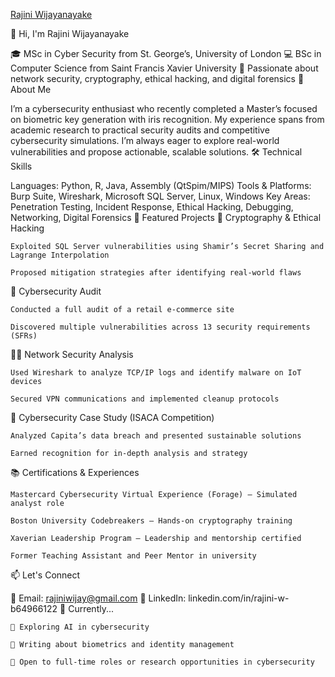 [Rajini Wijayanayake](https://github.com/user-attachments/assets/487fca1f-cbf3-422d-a3ab-bd0b504ec944)

👋 Hi, I'm Rajini Wijayanayake

🎓 MSc in Cyber Security from St. George’s, University of London
💻 BSc in Computer Science from Saint Francis Xavier University
🔐 Passionate about network security, cryptography, ethical hacking, and digital forensics
🧠 About Me

I’m a cybersecurity enthusiast who recently completed a Master’s focused on biometric key generation with iris recognition. My experience spans from academic research to practical security audits and competitive cybersecurity simulations. I’m always eager to explore real-world vulnerabilities and propose actionable, scalable solutions.
🛠️ Technical Skills

Languages: Python, R, Java, Assembly (QtSpim/MIPS)
Tools & Platforms: Burp Suite, Wireshark, Microsoft SQL Server, Linux, Windows
Key Areas: Penetration Testing, Incident Response, Ethical Hacking, Debugging, Networking, Digital Forensics
📂 Featured Projects
🔐 Cryptography & Ethical Hacking

    Exploited SQL Server vulnerabilities using Shamir’s Secret Sharing and Lagrange Interpolation

    Proposed mitigation strategies after identifying real-world flaws

🧪 Cybersecurity Audit

    Conducted a full audit of a retail e-commerce site

    Discovered multiple vulnerabilities across 13 security requirements (SFRs)

🕵️‍♀️ Network Security Analysis

    Used Wireshark to analyze TCP/IP logs and identify malware on IoT devices

    Secured VPN communications and implemented cleanup protocols

🧠 Cybersecurity Case Study (ISACA Competition)

    Analyzed Capita’s data breach and presented sustainable solutions

    Earned recognition for in-depth analysis and strategy

📚 Certifications & Experiences

    Mastercard Cybersecurity Virtual Experience (Forage) – Simulated analyst role

    Boston University Codebreakers – Hands-on cryptography training

    Xaverian Leadership Program – Leadership and mentorship certified

    Former Teaching Assistant and Peer Mentor in university

📫 Let's Connect

📧 Email: rajiniwijay@gmail.com
🔗 LinkedIn: linkedin.com/in/rajini-w-b64966122
📌 Currently...

    🌱 Exploring AI in cybersecurity

    📘 Writing about biometrics and identity management

    💼 Open to full-time roles or research opportunities in cybersecurity
